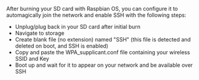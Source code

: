After burning your SD card with Raspbian OS, you can configure it to automagically join the network and enable SSH with the following steps: 

- Unplug/plug back in your SD card after initial burn
- Navigate to storage
- Create blank file (no extension) named "SSH" (this file is detected and deleted on boot, and SSH is enabled)
- Copy and paste the WPA_supplicant.conf file containing your wireless SSID and Key
- Boot up and wait for it to appear on your network and be available over SSH
